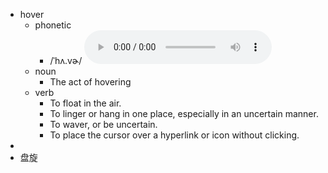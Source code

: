 - hover
	- phonetic
		- /ˈhʌ.vɚ/
		  <audio controls><source src="https://api.dictionaryapi.dev/media/pronunciations/en/hover-1-us.mp3"></audio>
	- noun
		- The act of hovering
	- verb
		- To float in the air.
		- To linger or hang in one place, especially in an uncertain manner.
		- To waver, or be uncertain.
		- To place the cursor over a hyperlink or icon without clicking.
-
- 盘旋